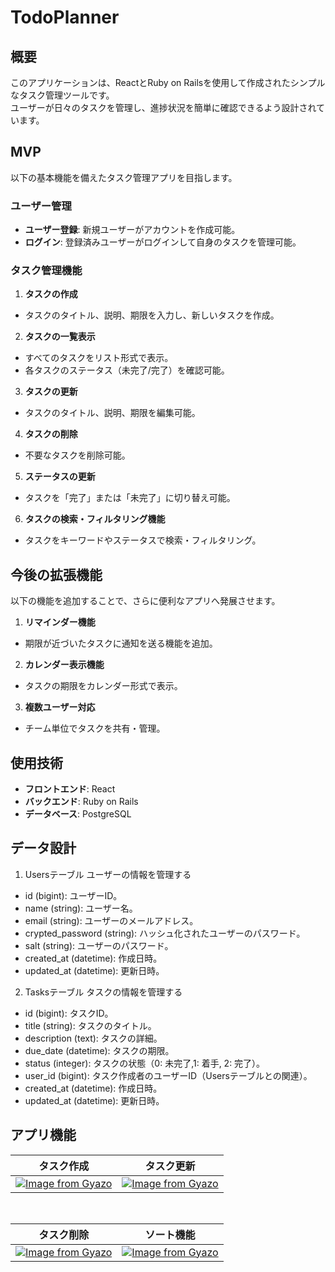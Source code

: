 # TodoPlanner

## 概要
このアプリケーションは、ReactとRuby on Railsを使用して作成されたシンプルなタスク管理ツールです。  
ユーザーが日々のタスクを管理し、進捗状況を簡単に確認できるよう設計されています。

## MVP
以下の基本機能を備えたタスク管理アプリを目指します。

### ユーザー管理
- **ユーザー登録**: 新規ユーザーがアカウントを作成可能。
- **ログイン**: 登録済みユーザーがログインして自身のタスクを管理可能。

### タスク管理機能
1. **タスクの作成**  
  - タスクのタイトル、説明、期限を入力し、新しいタスクを作成。
2. **タスクの一覧表示**  
  - すべてのタスクをリスト形式で表示。  
  - 各タスクのステータス（未完了/完了）を確認可能。
3. **タスクの更新**  
  - タスクのタイトル、説明、期限を編集可能。
4. **タスクの削除**  
  - 不要なタスクを削除可能。
5. **ステータスの更新**  
  - タスクを「完了」または「未完了」に切り替え可能。
6. **タスクの検索・フィルタリング機能**  
  - タスクをキーワードやステータスで検索・フィルタリング。

## 今後の拡張機能
以下の機能を追加することで、さらに便利なアプリへ発展させます。
1. **リマインダー機能**  
  - 期限が近づいたタスクに通知を送る機能を追加。
2. **カレンダー表示機能**  
  - タスクの期限をカレンダー形式で表示。
3. **複数ユーザー対応**  
  - チーム単位でタスクを共有・管理。

## 使用技術
- **フロントエンド**: React
- **バックエンド**: Ruby on Rails
- **データベース**: PostgreSQL

## データ設計
1. Usersテーブル
ユーザーの情報を管理する
- id (bigint): ユーザーID。
- name (string): ユーザー名。
- email (string): ユーザーのメールアドレス。
- crypted_password (string): ハッシュ化されたユーザーのパスワード。
- salt (string): ユーザーのパスワード。
- created_at (datetime): 作成日時。
- updated_at (datetime): 更新日時。

2. Tasksテーブル
タスクの情報を管理する
- id (bigint): タスクID。
- title (string): タスクのタイトル。
- description (text): タスクの詳細。
- due_date (datetime): タスクの期限。
- status (integer): タスクの状態（0: 未完了,1: 着手, 2: 完了）。
- user_id (bigint): タスク作成者のユーザーID（Usersテーブルとの関連）。
- created_at (datetime): 作成日時。
- updated_at (datetime): 更新日時。

## アプリ機能
| タスク作成 | タスク更新 |
|:-----------:|:------------:|
| [![Image from Gyazo](https://i.gyazo.com/a79c0488444a43bec77ba39d3a229529.gif)](https://gyazo.com/a79c0488444a43bec77ba39d3a229529) | [![Image from Gyazo](https://i.gyazo.com/bb1baac872d1788bd1f2b029d7235b1f.gif)](https://gyazo.com/bb1baac872d1788bd1f2b029d7235b1f) |

</br>

| タスク削除 | ソート機能 |
|:-----------:|:------------:|
| [![Image from Gyazo](https://i.gyazo.com/a1582e23e86757f3a010591a2177c51f.gif)](https://gyazo.com/a1582e23e86757f3a010591a2177c51f) | [![Image from Gyazo](https://i.gyazo.com/56163b768bdd3bf45113f538ea31eb41.gif)](https://gyazo.com/56163b768bdd3bf45113f538ea31eb41) |
